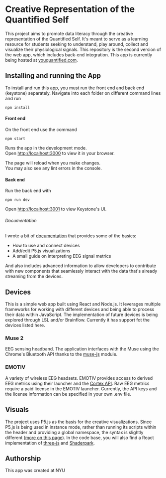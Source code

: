 # Creative Representation of the Quantified Self
This project aims to promote data literacy through the creative representation of the Quantified Self. It's meant to serve as a learning resource for students seeking to understand, play around, collect and visualize their physiological signals. This repository is the second version of the web app, which includes back-end integration. This app is currently being hosted at [youquantified.com](https://youquantified.com).

## Installing and running the App
To install and run this app, you must run the front end and back end (keystone) separately. Navigate into each folder on different command lines and run

`npm install`

#### Front end 
On the front end use the command

`npm start`

Runs the app in the development mode.\
Open [http://localhost:3000](http://localhost:3000) to view it in your browser.

The page will reload when you make changes.\
You may also see any lint errors in the console.


#### Back end 
Run the back end with

`npm run dev`

Open [http://localhost:3001](http://localhost:3001) to view Keystone's UI.


###### Documentation
I wrote a bit of [documentation](https://creative-quantified-self.gitbook.io/docs/) that provides some of the basics:
* How to use and connect devices
* Add/edit P5.js visualizations
* A small guide on interpreting EEG signal metrics

And also includes advanced information to allow developers to contribute with new components that seamlessly interact with the data that's already streaming from the devices.


## Devices
This is a simple web app built using React and Node.js. It leverages multiple frameworks for working with different devices and being able to process their data within JavaScript. The implementation of future devices is being explored through LSL and/or Brainflow. Currently it has support fot the devices listed here.

### Muse 2
EEG sensing headband. The application interfaces with the Muse using the Chrome's Bluetooth API thanks to the [muse-js](https://github.com/urish/muse-js) module.

### EMOTIV
A variety of wireless EEG headsets. EMOTIV provides access to derived EEG metrics using their launcher and the [Cortex API](https://github.com/Emotiv/cortex-example). Raw EEG metrics require a paid license in the EMOTIV launcher. Currently, the API keys and the license information can be specified in your own .env file.

## Visuals
The project uses P5.js as the basis for the creative visualizations. Since P5.js is being used in instance mode, rather than running its scripts within the header and providing a global namespace, the syntax is slightly different ([more on this page](https://creative-quantified-self.gitbook.io/docs/learning/creative-coding)). In the code base, you will also find a React implementation of [three-js](https://github.com/mrdoob/three.js) and [Shaderpark](https://github.com/shader-park/shader-park-docs).



## Authorship
This app was created at NYU 